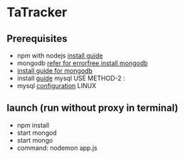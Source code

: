 # TaTracker

## Prerequisites

+ npm with nodejs [install guide](https://tecadmin.net/install-latest-nodejs-npm-on-ubuntu/)
+ mongodb [refer for errorfree install mongodb](https://stackoverflow.com/questions/51417708/unable-to-install-mongodb-properly-on-ubuntu-18-04-lts)
+ [install guide for mongodb](https://hevodata.com/blog/install-mongodb-on-ubuntu/)
+ install [guide](https://dev.mysql.com/doc/mysql-apt-repo-quick-guide/en/) mysql USE METHOD-2 :
+ mysql [configuration](https://hackernoon.com/mysql-note-create-admin-user-5e77b43ecc8e) LINUX
## launch  (run without proxy in terminal)
+ npm install
+ start mongod
+ start mongo
+ command: nodemon app.js
